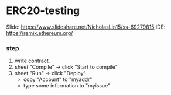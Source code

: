 # ERC20-testing

Slide: https://www.slideshare.net/NicholasLin15/ss-69279815
IDE: https://remix.ethereum.org/

### step
1. write contract.
2. sheet "Compile" -> click "Start to compile"
3. sheet "Run" -> click "Deploy"
   * copy "Account" to "myaddr" 
   * type some information to "myissue" 
